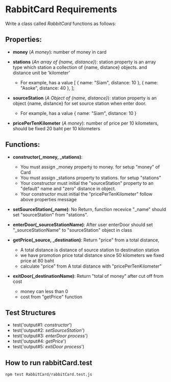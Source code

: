 # RabbitCard Requirements

Write a class called _RabbitCard_ functions as follows:

## Properties:
- **money** (_A money_): number of money in card
- **stations** (_An array of {name, distance}_): station property is an array type which station a collection of {name, distance} objects. and distance unit be 'kilometer'
  - For example,  has a value [
    { name: "Siam", distance: 10 },
    { name: "Asoke", distance: 40 },
  ];

- **sourceStation** (_A Object of {name, distance}_): station property is an object {name, distance} for set source station when enter door.
  - For example,  has a value 
    { name: "Siam", distance: 10 }

- **pricePerTenKilometer** (_A money_): number of price per 10 kilometers, should be fixed 20 baht per 10 kilometers



## Functions:

- **constructor(_money, _stations)**: 
  - You must assign _money property to money. for setup "money" of Card
  - You must assign _stations property to stations. for setup "stations"
  - Your constructor must initial the "sourceStation" property to an "default" name and "zero" distance in object.
  - Your constructor must initial the "pricePerTenKilometer" follow above properties message


- **setSourceStation(_name)**: No Return, function recevice "_name" should set "sourceStation" from "stations". 

- **enterDoor(_sourceStationName)**: After user enterDoor should set "_sourceStationName" to  "sourceStation" object in class


- **getPrice(_source, _destination)**: Return "price" from a total distance, 
  - A total distance is distance of source station to destination station
  - we have promotion price total distance since 50 kilometers we fixed price at 80 baht
  - calculate "price" from A total distance with "pricePerTenKilometer" 

- **exitDoor(_destinationName)**: Return "total of money" after cut off from cost  
  - money can less than 0  
  - cost from "getPrice" function



## Test Structures

- test('output#1: _constructor_')
- test('output#2: _setSourceStation_')
- test('output#3: _enterDoor process_')
- test('output#4: _getPrice_')
- test('output#5: _extiDoor process_')


## How to run rabbitCard.test
```
npm test RabbitCard/rabbitCard.test.js
```